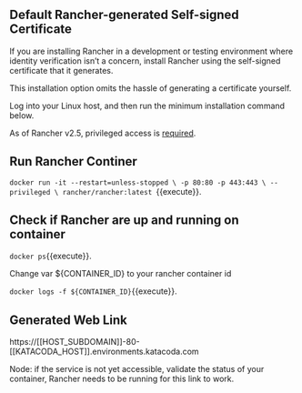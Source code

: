 ## Default Rancher-generated Self-signed Certificate

If you are installing Rancher in a development or testing environment where identity verification isn’t a concern, 
install Rancher using the self-signed certificate that it generates. 

This installation option omits the hassle of generating a certificate yourself.

Log into your Linux host, and then run the minimum installation command below.

As of Rancher v2.5, privileged access is [required](https://rancher.com/docs/rancher/v2.5/en/installation/other-installation-methods/single-node-docker/#privileged-access-for-rancher-v2-5).

## Run Rancher Continer

`docker run -it --restart=unless-stopped \
  -p 80:80 -p 443:443 \
  --privileged \
  rancher/rancher:latest
`{{execute}}.

## Check if Rancher are up and running on container

`docker ps`{{execute}}.

Change var ${CONTAINER_ID} to your rancher container id

`docker logs -f ${CONTAINER_ID}`{{execute}}.

## Generated Web Link

https://[[HOST_SUBDOMAIN]]-80-[[KATACODA_HOST]].environments.katacoda.com

Node: if the service is not yet accessible, validate the status of your container,
Rancher needs to be running for this link to work.